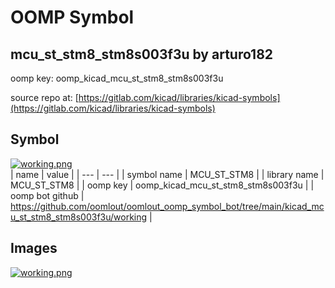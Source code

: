 # OOMP Symbol  
## mcu_st_stm8_stm8s003f3u  by arturo182  
  
oomp key: oomp_kicad_mcu_st_stm8_stm8s003f3u  
  
source repo at: [https://gitlab.com/kicad/libraries/kicad-symbols](https://gitlab.com/kicad/libraries/kicad-symbols)  
## Symbol  
  
[![working.png](working_600.png)](working.png)  
| name | value | 
| --- | --- | 
| symbol name | MCU_ST_STM8 | 
| library name | MCU_ST_STM8 | 
| oomp key | oomp_kicad_mcu_st_stm8_stm8s003f3u | 
| oomp bot github | https://github.com/oomlout/oomlout_oomp_symbol_bot/tree/main/kicad_mcu_st_stm8_stm8s003f3u/working | 
## Images  
  
[![working.png](working_140.png)](working.png)  
